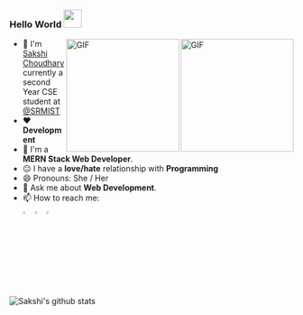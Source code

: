 ### Hello World  <img src="https://github.com/sakshi-choudhary/sakshi-choudhary/blob/master/Hi.gif" width="32px">

<!--
**sakshi-choudhary/sakshi-choudhary** is a ✨ _special_ ✨ repository because its `README.md` (this file) appears on your GitHub profile.
-->

<img align="right" alt="GIF" height="200px" src="https://media.giphy.com/media/du3J3cXyzhj75IOgvA/giphy.gif" />
<img align="right" alt="GIF" height="200px" src="https://media.giphy.com/media/fAnzw6YK33jMwzp5wp/giphy.gif" />

- :school: I'm [Sakshi Choudhary](https://sakshichoudhary.me/)  currently a second Year CSE student at <a href="hhttps://www.srmuniversity.ac.in">@SRMIST  </a>
- ❤️ **Development**
- 🤟 I'm a **MERN Stack Web Developer**.
- :neutral_face: I have a **love/hate** relationship with **Programming**
- 😄 Pronouns: She / Her
- 🤔 Ask me about **Web Development**.
- 📫 How to reach me: 
  [<br><img src="https://img.icons8.com/color/48/000000/linkedin.png" width="3.5%"/>](https://www.linkedin.com/in/sakshichoudhary23/)
  [<img src="https://img.icons8.com/fluent/48/000000/instagram-new.png" width="3.5%"/>](https://www.instagram.com/sakshi._.choudhary/)
  <a href="mailto:choudharysakshi023@gmail.com"> <img src="https://img.icons8.com/fluent/48/000000/gmail.png" width="3.5%"/> </a>

<!-- <img src='https://github-readme-stats.vercel.app/api/top-langs/?username=sakshi-choudhary&theme=radical&hide_langs_below=4'/> -->
 <!--  [![Stats](https://github-readme-stats.vercel.app/api?username=sakshi-choudhary&show_icons=true&theme=radical)](https://github-readme-stats.vercel.app/api?username=sakshi-choudhary&show_icons=true&theme=radical) -->





![Sakshi's github stats](https://github-readme-stats.vercel.app/api?username=sakshi-choudhary)
